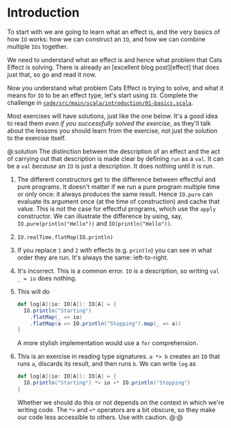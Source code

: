 # Introduction

To start with we are going to learn what an effect is, and the very basics of how `IO` works: how we can construct an `IO`, and how we can combine multiple `IOs` together.

We need to understand what an effect is and hence what problem that Cats Effect is solving. There is already an [excellent blog post][effect] that does just that, so go and read it now.

Now you understand what problem Cats Effect is trying to solve, and what it means for `IO` to be an effect type, let's start using `IO`. Complete the challenge in [`code/src/main/scala/introduction/01-basics.scala`][basics].

Most exercises will have solutions, just like the one below. It's a good idea to read them *even if you successfully solved the exercise*, as they'll talk about the lessons you should learn from the exercise, not just the solution to the exercise itself.

@:solution
The distinction between the description of an effect and the act of carrying out that description is made clear by defining `run` as a `val`. It can be a `val` *because* an `IO` is just a description. It does nothing until it is run.

1. The different constructors get to the difference between effectful and pure programs. It doesn't matter if we run a pure program multiple time or only once: it always produces the same result. Hence `IO.pure` can evaluate its argument once (at the time of construction) and cache that value. This is not the case for effectful programs, which use the `apply` constructor. We can illustrate the difference by using, say, `IO.pure(println("Hello"))` and `IO(println("Hello"))`.

2. `IO.realTime.flatMap(IO.println)`

3. If you replace `1` and `2` with effects (e.g. `println`) you can see in what order they are run. It's always the same: left-to-right.

4. It's incorrect. This is a common error. `IO` is a description, so writing `val _ = io` does nothing.

5. This will do

   ```scala
   def log[A](io: IO[A]): IO[A] = {
     IO.println("Starting")
       .flatMap(_ => io)
       .flatMap(a => IO.println("Stopping").map(_ => a))
   }
   ```
   
   A more stylish implementation would use a `for` comprehension.
   
6. This is an exercise in reading type signatures. `a *> b` creates an `IO` that runs `a`, discards its result, and then runs `b`. We can write `log` as

   ```scala
   def log[A](io: IO[A]): IO[A] = {
     IO.println("Starting") *> io <* IO.println("Stopping")
   }
   ```
   
   Whether we should do this or not depends on the context in which we're writing code. The `*>` and `<*` operators are a bit obscure, so they make our code less accessible to others. Use with caution.
@:@

[basics]: https://github.com/creativescala/cats-effect-tutorial/blob/main/code/src/main/scala/introduction/01-basics.scala
